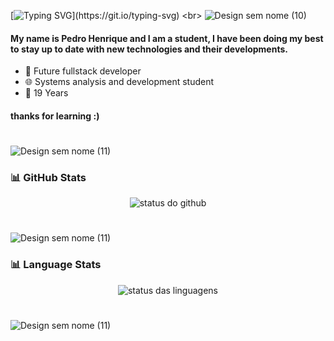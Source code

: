 [![Typing SVG](https://readme-typing-svg.herokuapp.com/?color=6495ED&size=35&center=true&vCenter=true&width=1000&lines=Hello+Everyone___🐋;)](https://git.io/typing-svg)
<br>
![Design sem nome (10)](https://github.com/user-attachments/assets/27cf4985-bcf9-437c-8f56-effceda900f1)
#### My name is Pedro Henrique and I am a student, I have been doing my best to stay up to date with new technologies and their developments.
- 🌃 Future fullstack developer
- 🌐 Systems analysis and development student
- 🛫 19 Years

#### thanks for learning :)
#
![Design sem nome (11)](https://github.com/user-attachments/assets/e488989c-ba59-445e-ba72-d8bc9edc1dd8)
### 📊 **GitHub Stats**

<p align="center"> 
  <img alt="status do github" src="https://github-readme-stats.vercel.app/api?username=Pedro-Coelho-dev&show_icons=true&theme=tokyonight"/>
</p>

#
![Design sem nome (11)](https://github.com/user-attachments/assets/e488989c-ba59-445e-ba72-d8bc9edc1dd8)
### 📊 **Language Stats**

<p align="center"> 
  <img alt="status das linguagens" src="https://github-readme-stats.vercel.app/api/top-langs/?username=Pedro-Coelho-dev&count=8&theme=tokyonight&layout=pie"/>
</p>

#
![Design sem nome (11)](https://github.com/user-attachments/assets/e488989c-ba59-445e-ba72-d8bc9edc1dd8)
